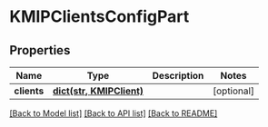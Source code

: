 # KMIPClientsConfigPart

## Properties
Name | Type | Description | Notes
------------ | ------------- | ------------- | -------------
**clients** | [**dict(str, KMIPClient)**](KMIPClient.md) |  | [optional] 

[[Back to Model list]](../README.md#documentation-for-models) [[Back to API list]](../README.md#documentation-for-api-endpoints) [[Back to README]](../README.md)


